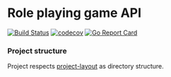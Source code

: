 # Role playing game API

[![Build Status](https://travis-ci.org/vehsamrak/game-dungeon.svg?branch=master)](https://travis-ci.org/vehsamrak/game-dungeon) [![codecov](https://codecov.io/gh/vehsamrak/game-dungeon/branch/master/graph/badge.svg)](https://codecov.io/gh/vehsamrak/game-dungeon) [![Go Report Card](https://goreportcard.com/badge/github.com/vehsamrak/game-dungeon)](https://goreportcard.com/report/github.com/vehsamrak/game-dungeon)

 ### Project structure
Project respects [project-layout](https://github.com/golang-standards/project-layout) as directory structure.
 